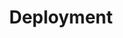 ---
toc: true
comments: false
layout: post
title: Deployment
description: backend deployment
type: plans
courses: { compsci: {week: 13} }
---
